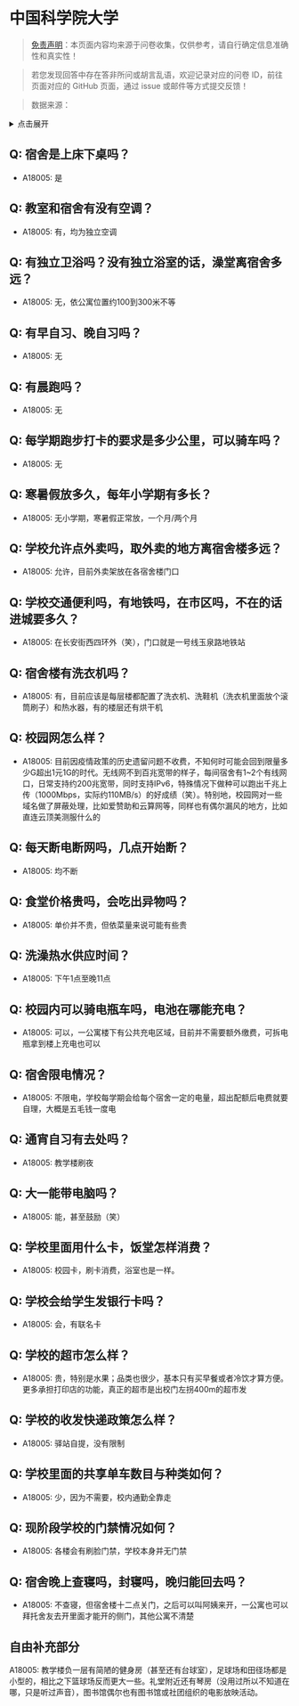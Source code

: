 # 中国科学院大学

> [免责声明](https://colleges.chat/#_3)：本页面内容均来源于问卷收集，仅供参考，请自行确定信息准确性和真实性！

> 若您发现回答中存在答非所问或胡言乱语，欢迎记录对应的问卷 ID，前往页面对应的 GitHub 页面，通过 issue 或邮件等方式提交反馈！

> 数据来源：

<details><summary>点击展开</summary>
<ul>
<li>A18005: 匿名 (2023 年 06 月)</li>
</ul>
</details>

## Q: 宿舍是上床下桌吗？

- A18005: 是

## Q: 教室和宿舍有没有空调？

- A18005: 有，均为独立空调

## Q: 有独立卫浴吗？没有独立浴室的话，澡堂离宿舍多远？

- A18005: 无，依公寓位置约100到300米不等

## Q: 有早自习、晚自习吗？

- A18005: 无

## Q: 有晨跑吗？

- A18005: 无

## Q: 每学期跑步打卡的要求是多少公里，可以骑车吗？

- A18005: 无

## Q: 寒暑假放多久，每年小学期有多长？

- A18005: 无小学期，寒暑假正常放，一个月/两个月

## Q: 学校允许点外卖吗，取外卖的地方离宿舍楼多远？

- A18005: 允许，目前外卖架放在各宿舍楼门口

## Q: 学校交通便利吗，有地铁吗，在市区吗，不在的话进城要多久？

- A18005: 在长安街西四环外（笑），门口就是一号线玉泉路地铁站

## Q: 宿舍楼有洗衣机吗？

- A18005: 有，目前应该是每层楼都配置了洗衣机、洗鞋机（洗衣机里面放个滚筒刷子）和热水器，有的楼层还有烘干机

## Q: 校园网怎么样？

- A18005: 目前因疫情政策的历史遗留问题不收费，不知何时可能会回到限量多少G超出1元1G的时代。无线网不到百兆宽带的样子，每间宿舍有1\~2个有线网口，日常支持约200兆宽带，同时支持IPv6，特殊情况下做种可以跑出千兆上传（1000Mbps，实际约110MB/s）的好成绩（笑）。特别地，校园网对一些域名做了屏蔽处理，比如爱赞助和云算网等，同样也有偶尔漏风的地方，比如直连云顶美测服什么的

## Q: 每天断电断网吗，几点开始断？

- A18005: 均不断

## Q: 食堂价格贵吗，会吃出异物吗？

- A18005: 单价并不贵，但依菜量来说可能有些贵

## Q: 洗澡热水供应时间？

- A18005: 下午1点至晚11点

## Q: 校园内可以骑电瓶车吗，电池在哪能充电？

- A18005: 可以，一公寓楼下有公共充电区域，目前并不需要额外缴费，可拆电瓶拿到楼上充电也可以

## Q: 宿舍限电情况？

- A18005: 不限电，学校每学期会给每个宿舍一定的电量，超出配额后电费就要自理，大概是五毛钱一度电

## Q: 通宵自习有去处吗？

- A18005: 教学楼刷夜

## Q: 大一能带电脑吗？

- A18005: 能，甚至鼓励（笑）

## Q: 学校里面用什么卡，饭堂怎样消费？

- A18005: 校园卡，刷卡消费，浴室也是一样。

## Q: 学校会给学生发银行卡吗？

- A18005: 会，有联名卡

## Q: 学校的超市怎么样？

- A18005: 贵，特别是水果；品类也很少，基本只有买早餐或者冷饮才算方便。更多承担打印店的功能，真正的超市是出校门左拐400m的超市发

## Q: 学校的收发快递政策怎么样？

- A18005: 驿站自提，没有限制

## Q: 学校里面的共享单车数目与种类如何？

- A18005: 少，因为不需要，校内通勤全靠走

## Q: 现阶段学校的门禁情况如何？

- A18005: 各楼会有刷脸门禁，学校本身并无门禁

## Q: 宿舍晚上查寝吗，封寝吗，晚归能回去吗？

- A18005: 不查寝，但宿舍楼十二点关门，之后可以叫阿姨来开，一公寓也可以拜托舍友去开里面才能开的侧门，其他公寓不清楚

## 自由补充部分

A18005: 教学楼负一层有简陋的健身房（甚至还有台球室），足球场和田径场都是小型的，相比之下篮球场反而更大一些。礼堂附近还有琴房（没用过所以不知道在哪，只是听过声音），图书馆偶尔也有图书馆或社团组织的电影放映活动。